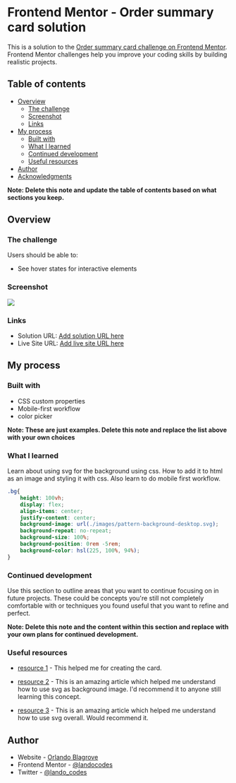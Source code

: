 # Frontend Mentor - Order summary card solution

This is a solution to the [Order summary card challenge on Frontend Mentor](https://www.frontendmentor.io/challenges/order-summary-component-QlPmajDUj). Frontend Mentor challenges help you improve your coding skills by building realistic projects. 

## Table of contents

- [Overview](#overview)
  - [The challenge](#the-challenge)
  - [Screenshot](#screenshot)
  - [Links](#links)
- [My process](#my-process)
  - [Built with](#built-with)
  - [What I learned](#what-i-learned)
  - [Continued development](#continued-development)
  - [Useful resources](#useful-resources)
- [Author](#author)
- [Acknowledgments](#acknowledgments)

**Note: Delete this note and update the table of contents based on what sections you keep.**

## Overview

### The challenge

Users should be able to:

- See hover states for interactive elements

### Screenshot

![](./screenshot.jpg)



### Links

- Solution URL: [Add solution URL here](https://github.com/landocodes/Frontend-Challenges.github.io)
- Live Site URL: [Add live site URL here](https://landocodes.github.io/Frontend-Challenges.github.io/)

## My process

### Built with

- CSS custom properties
- Mobile-first workflow
- color picker

**Note: These are just examples. Delete this note and replace the list above with your own choices**

### What I learned

Learn about using svg for the background using css. How to add it to html as an image and styling it with css.
Also learn to do mobile first workflow.

```css
.bg{
    height: 100vh;
    display: flex;
    align-items: center;
    justify-content: center;
    background-image: url(./images/pattern-background-desktop.svg);
    background-repeat: no-repeat;
    background-size: 100%;
    background-position: 0rem -5rem;
    background-color: hsl(225, 100%, 94%);
}
```



### Continued development

Use this section to outline areas that you want to continue focusing on in future projects. These could be concepts you're still not completely comfortable with or techniques you found useful that you want to refine and perfect.

**Note: Delete this note and the content within this section and replace with your own plans for continued development.**

### Useful resources

- [ resource 1](https://www.w3schools.com/howto/howto_css_cards.asp) - This helped me for creating the card. 
- [ resource 2](https://css-tricks.com/lodge/svg/06-using-svg-svg-background-image/) - This is an amazing article which helped me understand how to use svg as background image. I'd recommend it to anyone still learning this concept.

- [ resource 3](https://css-tricks.com/lodge/svg/06-using-svg-svg-background-image/) - This is an amazing article which helped me understand how to use svg overall. Would recommend it.


## Author

- Website - [Orlando Blagrove](https://www.orlandoblagrove.com)
- Frontend Mentor - [@landocodes](https://www.frontendmentor.io/profile/landocodes)
- Twitter - [@lando_codes](https://www.twitter.com/lando_codes)



